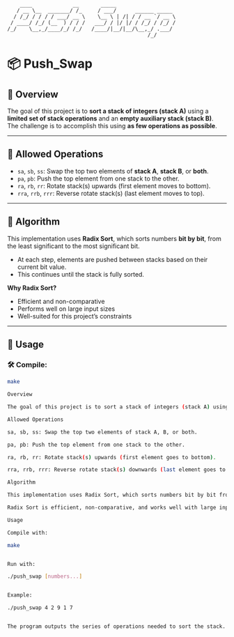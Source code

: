 ```
    ____             __       _____                   
   / __ \__  _______/ /_     / ___/      ______ _____ 
  / /_/ / / / / ___/ __ \    \__ \ | /| / / __ `/ __ \
 / ____/ /_/ (__  ) / / /   ___/ / |/ |/ / /_/ / /_/ /
/_/    \__,_/____/_/ /_/   /____/|__/|__/\__,_/ .___/ 
                                             /_/      
```

# 📦 Push_Swap

## 📝 Overview

The goal of this project is to **sort a stack of integers (stack A)** using a **limited set of stack operations** and an **empty auxiliary stack (stack B)**.  
The challenge is to accomplish this using **as few operations as possible**.

---

## 🔧 Allowed Operations

- `sa`, `sb`, `ss`: Swap the top two elements of **stack A**, **stack B**, or **both**.
- `pa`, `pb`: Push the top element from one stack to the other.
- `ra`, `rb`, `rr`: Rotate stack(s) upwards (first element moves to bottom).
- `rra`, `rrb`, `rrr`: Reverse rotate stack(s) (last element moves to top).

---

## 🧠 Algorithm

This implementation uses **Radix Sort**, which sorts numbers **bit by bit**, from the least significant to the most significant bit.

- At each step, elements are pushed between stacks based on their current bit value.
- This continues until the stack is fully sorted.

**Why Radix Sort?**
- Efficient and non-comparative
- Performs well on large input sizes
- Well-suited for this project’s constraints

---

## 🚀 Usage

### 🛠 Compile:

```bash
make

Overview

The goal of this project is to sort a stack of integers (stack A) using a limited set of stack operations and an empty auxiliary stack (stack B). The challenge is to do this using as few operations as possible.

Allowed Operations

sa, sb, ss: Swap the top two elements of stack A, B, or both.

pa, pb: Push the top element from one stack to the other.

ra, rb, rr: Rotate stack(s) upwards (first element goes to bottom).

rra, rrb, rrr: Reverse rotate stack(s) downwards (last element goes to top).

Algorithm

This implementation uses Radix Sort, which sorts numbers bit by bit from the least significant to the most significant. At each step, elements are pushed between stacks based on their bit value until fully sorted.

Radix Sort is efficient, non-comparative, and works well with large inputs, making it ideal for this project.

Usage

Compile with:

make


Run with:

./push_swap [numbers...]


Example:

./push_swap 4 2 9 1 7


The program outputs the series of operations needed to sort the stack.
